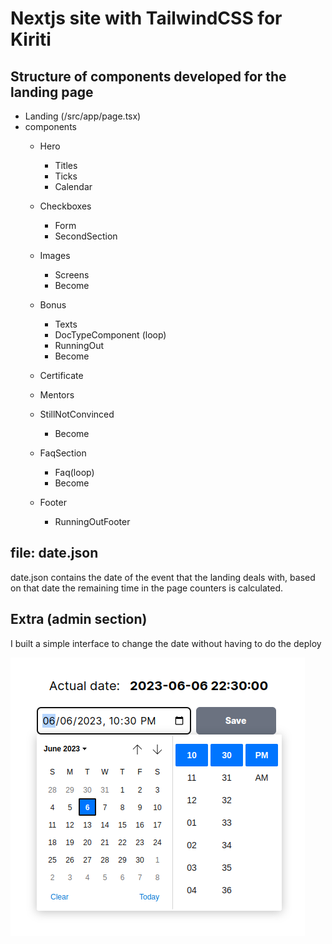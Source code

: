 # Nextjs site with TailwindCSS for Kiriti

## Structure of components developed for the landing page
- Landing (/src/app/page.tsx)
- components
  - Hero
    - Titles
    - Ticks
    - Calendar
          
  - Checkboxes
    - Form
    - SecondSection

  - Images
    - Screens
    - Become
    
  - Bonus
    - Texts
    - DocTypeComponent (loop)
    - RunningOut
    - Become

  - Certificate

  - Mentors

  - StillNotConvinced
    - Become

  - FaqSection
    - Faq(loop)
    - Become

  - Footer
    - RunningOutFooter

## file: date.json
date.json contains the date of the event that the landing deals with, based on that date the remaining time in the page counters is calculated.

## Extra (admin section)
I built a simple interface to change the date without having to do the deploy

![Admin Screenshot](public/admin.png)
